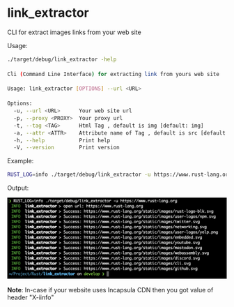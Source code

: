# link_extractor
CLI for extract images links from your web site

Usage:
```bash
./target/debug/link_extractor -help

Cli (Command Line Interface) for extracting link from yours web site

Usage: link_extractor [OPTIONS] --url <URL>

Options:
  -u, --url <URL>      Your web site url
  -p, --proxy <PROXY>  Your proxy url
  -t, --tag <TAG>      Html Tag , default is img [default: img]
  -a, --attr <ATTR>    Attribute name of Tag , default is src [default: src]
  -h, --help           Print help
  -V, --version        Print version
```
Example:
```bash
RUST_LOG=info ./target/debug/link_extractor -u https://www.rust-lang.org
```
Output:

![alt text](./imgs/example.png "Example")

**Note**: In-case if your website uses Incapsula CDN then you got value of header "X-iinfo" 


